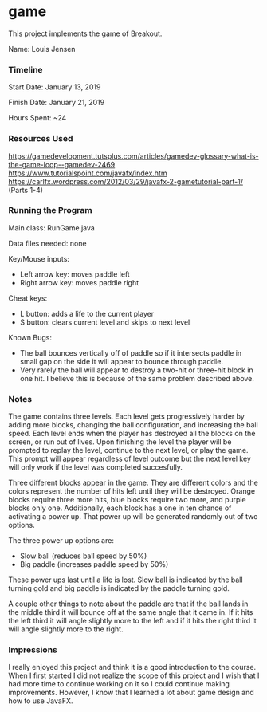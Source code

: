 game
====

This project implements the game of Breakout.

Name: Louis Jensen

### Timeline

Start Date: January 13, 2019

Finish Date: January 21, 2019

Hours Spent: ~24

### Resources Used
https://gamedevelopment.tutsplus.com/articles/gamedev-glossary-what-is-the-game-loop--gamedev-2469
https://www.tutorialspoint.com/javafx/index.htm                                                             
https://carlfx.wordpress.com/2012/03/29/javafx-2-gametutorial-part-1/ (Parts 1-4)


### Running the Program

Main class: RunGame.java

Data files needed: none

Key/Mouse inputs: 
* Left arrow key: moves paddle left
* Right arrow key: moves paddle right

Cheat keys:
* L button: adds a life to the current player
* S button: clears current level and skips to next level


Known Bugs:
* The ball bounces vertically off of paddle so if it intersects paddle in small gap on the side it will appear to bounce through paddle.
* Very rarely the ball will appear to destroy a two-hit or three-hit block in one hit. I believe this is because of the same problem described above.

### Notes
The game contains three levels. Each level gets progressively harder by adding more blocks, changing the ball configuration, and increasing the ball speed.
Each level ends when the player has destroyed all the blocks on the screen, or run out of lives. Upon finishing the level the player will be prompted to replay 
the level, continue to the next level, or play the game. This prompt will appear regardless of level outcome but the next level key will only work if the level
was completed succesfully.

Three different blocks appear in the game. They are different colors and the colors represent the number of hits left until they will be destroyed. 
Orange blocks require three more hits, blue blocks require two more, and purple blocks only one. Additionally, each block has a one in ten chance of
activating a power up. That power up will be generated randomly out of two options.

The three power up options are:
* Slow ball (reduces ball speed by 50%)
* Big paddle (increases paddle speed by 50%)

These power ups last until a life is lost. Slow ball is indicated by the ball turning gold and big paddle is indicated by the paddle turning gold.

A couple other things to note about the paddle are that if the ball lands in the middle third it will bounce off at the same angle that it came in. If it
hits the left third it will angle slightly more to the left and if it hits the right third it will angle slightly more to the right.


### Impressions
I really enjoyed this project and think it is a good introduction to the course. When I first started I did not realize the scope of this project
and I wish that I had more time to continue working on it so I could continue making improvements. However, I know that I learned a lot about
game design and how to use JavaFX.

